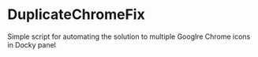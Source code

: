 # DuplicateChromeFix
Simple script for automating the solution to multiple Googlre Chrome icons in Docky panel
